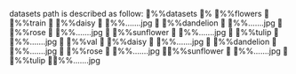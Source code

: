  
  
 d a t a s e t s   p a t h   i s   d e s c r i b e d   a s   f o l l o w :  
  
 % %d a t a s e t s  
  
 %      % %f l o w e r s  
  
                      % %t r a i n  
                                % %d a i s y  
  
                                          % %. . . . . . . j p g  
  
                                % %d a n d e l i o n  
  
                                        % %. . . . . . . j p g  
  
                                % %r o s e  
  
                                          % %. . . . . . . j p g  
  
                                % %s u n f l o w e r  
  
                                          % %. . . . . . . j p g  
  
                                % %t u l i p  
  
                                          % %. . . . . . . j p g  
  
                        % %v a l  
                                % %d a i s y  
  
                                        % %. . . . . . . j p g  
  
                                % %d a n d e l i o n  
  
                                        % %. . . . . . . j p g  
  
                                % %r o s e  
  
                          	       % %. . . . . . . j p g  
  
                                % %s u n f l o w e r  
  
                                        % %. . . . . . . j p g  
  
                                % %t u l i p  
  
                                        % %. . . . . . . j p g 